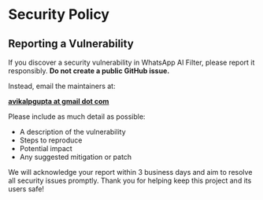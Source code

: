 # Security Policy

## Reporting a Vulnerability

If you discover a security vulnerability in WhatsApp AI Filter, please report it responsibly. **Do not create a public GitHub issue.**

Instead, email the maintainers at:

[**avikalpgupta at gmail dot com**](mailto:avikalpgupta+whatsappaibot@gmail.com)

Please include as much detail as possible:
- A description of the vulnerability
- Steps to reproduce
- Potential impact
- Any suggested mitigation or patch

We will acknowledge your report within 3 business days and aim to resolve all security issues promptly. Thank you for helping keep this project and its users safe!

